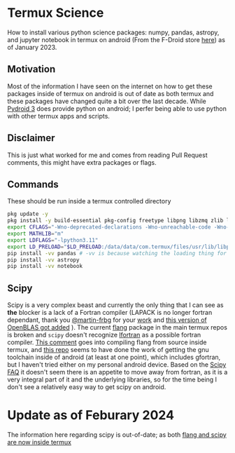 # Termux Science
How to install various python science packages: numpy, pandas, astropy, and jupyter notebook in termux on android (From the F-Droid store [here](https://f-droid.org/en/packages/com.termux/)) as of January 2023.

## Motivation
Most of the information I have seen on the internet on how to get these packages inside of termux on android is out of date as both termux and these packages have changed quite a bit over the last decade. While [Pydroid 3](https://play.google.com/store/apps/details?id=ru.iiec.pydroid3&hl=en_US&gl=US&pli=1) does provide python on android; I perfer being able to use python with other termux apps and scripts. 

## Disclaimer
This is just what worked for me and comes from reading Pull Request comments, this might have extra packages or flags.

## Commands
These should be run inside a termux controlled directory

```sh
pkg update -y
pkg install -y build-essential pkg-config freetype libpng libzmq zlib libxml2 fftw libandroid-execinfo libarrow-cpp libjpeg-turbo clang cmake ninja rust git python python-pip python-numpy python-static matplotlib libarrow-python
export CFLAGS="-Wno-deprecated-declarations -Wno-unreachable-code -Wno-int-conversion"
export MATHLIB="m"
export LDFLAGS="-lpython3.11"
export LD_PRELOAD="$LD_PRELOAD:/data/data/com.termux/files/usr/lib/libpython3.11.so.1.0"
pip install -vv pandas # -vv is because watching the loading thing for 40 minutes is not fun
pip install -vv astropy
pip install -vv notebook
```

## Scipy
Scipy is a very complex beast and currently the only thing that I can see as **the** blocker is a lack of a Fortran compiler (LAPACK is no longer fortran dependant, thank you [@martin-frbg](https://github.com/martin-frbg) for your [work](https://github.com/xianyi/OpenBLAS/pull/3539) and [this version of OpenBLAS got added](https://github.com/termux/termux-packages/pull/11441) ). The current [flang](https://github.com/llvm/llvm-project/tree/main/flang/) package in the main termux repos is broken and `scipy` doesn't recognize [lfortran](https://github.com/lfortran/lfortran) as a possible fortran compiler. [This comment](https://github.com/termux/termux-packages/issues/3719#issuecomment-1110005862) goes into compiling flang from source inside termux, and [this repo](https://github.com/buffer51/android-gfortran) seems to have done the work of getting the gnu toolchain inside of android (at least at one point), which includes gfortran, but I haven't tried either on my personal android device. Based on the [Scipy FAQ](https://scipy.org/faq/) it doesn't seem there is an appetite to move away from fortran, as it is a very integral part of it and the underlying libraries, so for the time being I don't see a relatively easy way to get scipy on android.

# Update as of Feburary 2024
The information here regarding scipy is out-of-date; as both [flang and scipy are now inside termux](https://github.com/termux/termux-packages/pull/18385)